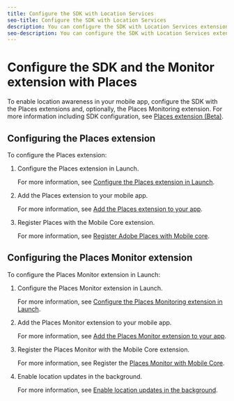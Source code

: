 ```yaml
---
title: Configure the SDK with Location Services
seo-title: Configure the SDK with Location Services
description: You can configure the SDK with Location Services extensions to enable location awareness in your mobile app. 
seo-description: You can configure the SDK with Location Services extensions to enable location awareness in your mobile app. 
---
```


# Configure the SDK and the Monitor extension with Places

To enable location awareness in your mobile app, configure the SDK with the Places extensions and, optionally, the Places Monitoring extension. For more information including SDK configuration, see [Places extension (Beta)](https://aep-sdks.gitbook.io/docs/using-mobile-extensions/places-extension-1).

## Configuring the Places extension

To configure the Places extension:

1. Configure the Places extension in Launch.

    For more information, see [Configure the Places extension in Launch](https://aep-sdks.gitbook.io/docs/using-mobile-extensions/places-extension-1/places-extension#configure-the-places-extension-in-launch).

1. Add the Places extension to your mobile app.

    For more information, see [Add the Places extension to your app](https://aep-sdks.gitbook.io/docs/using-mobile-extensions/places-extension-1/places-extension#add-the-places-extension-to-your-app).

1. Register Places with the Mobile Core extension.

    For more information, see [Register Adobe Places with Mobile core](https://aep-sdks.gitbook.io/docs/using-mobile-extensions/places-extension-1/places-extension#register-adobe-places-with-mobile-core).

## Configuring the Places Monitor extension 

To configure the Places Monitor extension in Launch:

1. Configure the Places Monitor extension in Launch.

    For more information, see [Configure the Places Monitoring extension in Launch](https://aep-sdks.gitbook.io/docs/using-mobile-extensions/places-extension-1/places-monitoring-extension/using-the-places-monitor#configure-places-monitoring-extension-in-launch).

2. Add the Places Monitor extension to your mobile app.

    For more information, see [Add the Places Monitor extension to your app](https://aep-sdks.gitbook.io/docs/using-mobile-extensions/places-extension-1/places-monitoring-extension/using-the-places-monitor#add-places-monitor-extension-to-your-app).

3. Register the Places Monitor with the Mobile Core extension.

    For more information, see Register the [Places Monitor with Mobile Core](https://aep-sdks.gitbook.io/docs/using-mobile-extensions/places-extension-1/places-monitoring-extension/using-the-places-monitor#register-places-monitor-with-mobile-core).

4. Enable location updates in the background.

    For more information, see [Enable location updates in the background](https://aep-sdks.gitbook.io/docs/using-mobile-extensions/places-extension-1/places-monitoring-extension/using-the-places-monitor#enable-location-updates-in-background).